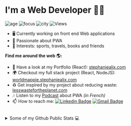 # I'm a Web Developer 👩‍💻

![age](https://img.shields.io/badge/age-28-ff69b4)
![focus](https://img.shields.io/badge/focus-web-9cf)
![city](https://img.shields.io/badge/city-Amsterdam-brightgreen)
![Views](https://komarev.com/ghpvc/?username=alix2018&label=Views)

-  🖥 Currently working on front end Web applications
-  💃 Passionate about PWA
-  💜 Interests: sports, travels, books and friends

**Find me around the web 🌎:**

-  💅 Have a look at my Portfolio (React): [stephaniealix.com](https://stephaniealix.com/)
-  🌍 Checkout my full stack project (React, NodeJS): [worldmappie.stephaniealix.com](https://worldmappie.stephaniealix.com/)
-  ♻️ Get inspired by my project about reducing waste: [lesswastefortheplanet.com](https://lesswastefortheplanet.com/)
-  🎶 Listen to my [Podcast](https://slash-podcast.fr/podcasts/progressive-web-app/) about PWA *(in French)*
-  📫 How to reach me:
[![Linkedin Badge](https://img.shields.io/badge/-LinkedIn-blue?style=flat-square&logo=Linkedin&logoColor=white&link=https://www.linkedin.com/in/stephanie-alix/)](https://www.linkedin.com/in/stephanie-alix/) [![Gmail Badge](https://img.shields.io/badge/-Gmail-c14438?style=flat-square&logo=Gmail&logoColor=white&link=mailto:stephanie.alix95.com)](mailto:stephanie.alix95@gmail.com)

<br />

<details>
<summary>Some of my Github Public Stats 💻</summary>
  <br>

  ![Top Langs](https://github-readme-stats.vercel.app/api/top-langs/?username=alix2018&exclude_repo=school-intranet-club-page,school-snake-project,school-R3D,school-text-translation,school-django-blog,hackathon-nuit-info)
  <br><br>
  ![Stephanie's github stats](https://github-readme-stats.vercel.app/api?username=alix2018&show_icons=true&bg_color=00000000&hide=contribs)

</details>

